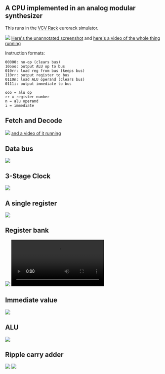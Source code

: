 ## A CPU implemented in an analog modular synthesizer

This runs in the [VCV Rack](https://vcvrack.com/) eurorack simulator.

![](img/cpu-layout-annotated.png)
[Here's the unannotated screenshot](img/cpu.png)
and [here's a video of the whole thing running](img/cpu-running.mp4?raw=true)

Instruction formats:

```
00000: no-op (clears bus)
10ooo: output ALU op to bus
010rr: load reg from bus (keeps bus)
110rr: output register to bus
0110n: load ALU operand (clears bus)
0111i: output immediate to bus

ooo = alu op
rr = register number
n = alu operand
i = immediate
```

## Fetch and Decode
![](img/instruction-decoder.png)
[and a video of it running](img/instruction-decoding-running.mp4?raw=true)

## Data bus
![](img/bus-load-store.png)

## 3-Stage Clock
![](img/clock-stages.gif)

## A single register
![](img/single-register.png)

## Register bank
![](img/register-bank.gif)
![and a video of it running](img/register-bank-running.mp4?raw=true)

## Immediate value
![](img/output-immediate.png)

## ALU
![](img/alu.png)

## Ripple carry adder
![](img/adder.png)
![](img/adder-sine.png)

